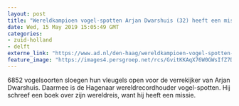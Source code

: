```yaml
---
layout: post
title: "Wereldkampioen vogel-spotten Arjan Dwarshuis (32) heeft een missie: Zijn hobby hip maken"
date: Wed, 15 May 2019 15:05:49 GMT
categories: 
- zuid-holland 
- delft 
externe_link: "https://www.ad.nl/den-haag/wereldkampioen-vogel-spotten-arjan-dwarshuis-32-heeft-een-missie-zijn-hobby-hip-maken~a44cdd29/"
feature_image: "https://images4.persgroep.net/rcs/GvitKKAqX76W0GWsIfZ7DLv9puI/diocontent/147327675/_fitwidth/400/?appId=21791a8992982cd8da851550a453bd7f&quality=0.7"
---
```


6852 vogelsoorten sloegen hun vleugels open voor de verrekijker van Arjan Dwarshuis. Daarmee is de Hagenaar wereldrecordhouder vogel-spotten. Hij schreef een boek over zijn wereldreis, want hij heeft een missie.

